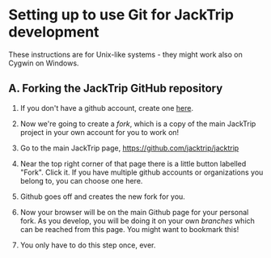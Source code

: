 # Setting up to use Git for JackTrip development

These instructions are for Unix-like systems - they might work also on Cygwin
on Windows.

## A. Forking the JackTrip GitHub repository

1. If you don't have a github account, create one [here](https://github.com/).

2. Now we're going to create a _fork_, which is a copy of the main JackTrip
    project in your own account for you to work on!

3.  Go to the main JackTrip page, https://github.com/jacktrip/jacktrip

4. Near the top right corner of that page there is a little button
    labelled "Fork".  Click it.  If you have multiple github accounts or
    organizations you belong to, you can choose one here.

5. Github goes off and creates the new fork for you.

6. Now your browser will be on the main Github page for your personal fork.
    As you develop, you will be doing it on your own _branches_ which can be
    reached from this page.  You might want to bookmark this!

7. You only have to do this step once, ever.
